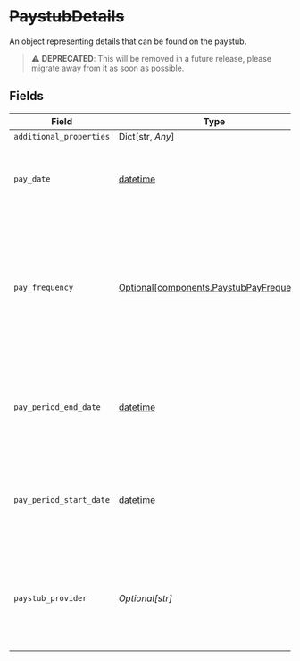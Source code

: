 # ~~PaystubDetails~~

An object representing details that can be found on the paystub.

> :warning: **DEPRECATED**: This will be removed in a future release, please migrate away from it as soon as possible.


## Fields

| Field                                                                                                           | Type                                                                                                            | Required                                                                                                        | Description                                                                                                     |
| --------------------------------------------------------------------------------------------------------------- | --------------------------------------------------------------------------------------------------------------- | --------------------------------------------------------------------------------------------------------------- | --------------------------------------------------------------------------------------------------------------- |
| `additional_properties`                                                                                         | Dict[str, *Any*]                                                                                                | :heavy_minus_sign:                                                                                              | N/A                                                                                                             |
| `pay_date`                                                                                                      | [datetime](https://docs.python.org/3/library/datetime.html#datetime-objects)                                    | :heavy_minus_sign:                                                                                              | Pay date on the paystub in the 'YYYY-MM-DD' format.                                                             |
| `pay_frequency`                                                                                                 | [Optional[components.PaystubPayFrequency]](../../models/components/paystubpayfrequency.md)                      | :heavy_minus_sign:                                                                                              | The frequency at which the employee is paid. Possible values: `MONTHLY`, `BI-WEEKLY`, `WEEKLY`, `SEMI-MONTHLY`. |
| `pay_period_end_date`                                                                                           | [datetime](https://docs.python.org/3/library/datetime.html#datetime-objects)                                    | :heavy_minus_sign:                                                                                              | Ending date of the pay period on the paystub in the 'YYYY-MM-DD' format.                                        |
| `pay_period_start_date`                                                                                         | [datetime](https://docs.python.org/3/library/datetime.html#datetime-objects)                                    | :heavy_minus_sign:                                                                                              | Beginning date of the pay period on the paystub in the 'YYYY-MM-DD' format.                                     |
| `paystub_provider`                                                                                              | *Optional[str]*                                                                                                 | :heavy_minus_sign:                                                                                              | The name of the payroll provider that generated the paystub, e.g. ADP                                           |